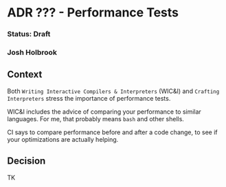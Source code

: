 # ADR ??? - Performance Tests
### Status: Draft
### Josh Holbrook

## Context

Both `Writing Interactive Compilers & Interpreters` (WIC&I) and
`Crafting Interpreters` stress the importance of performance tests.

WIC&I includes the advice of comparing  your performance to similar languages.
For me, that probably means `bash` and other shells.

CI says to compare performance before and after a code change, to see if your
optimizations are actually helping.

## Decision

TK
